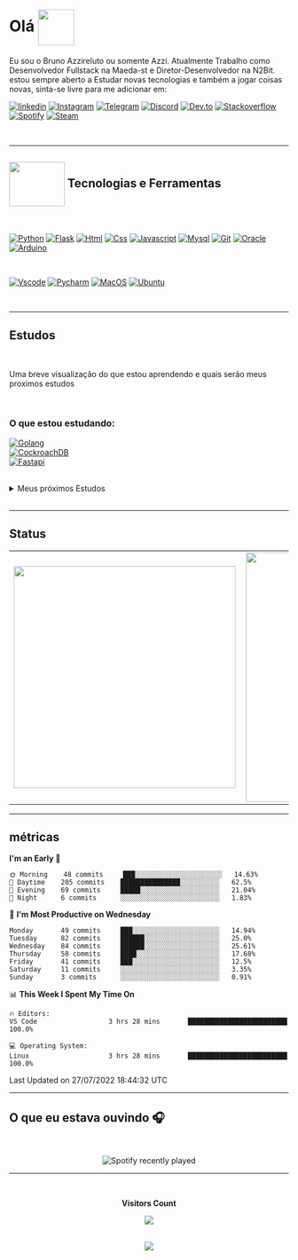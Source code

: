 # Olá    <img src="https://media3.giphy.com/media/KCXSTJhTuAM8g5Qzay/giphy.gif?cid=790b7611dec75bc43ffe45778aebbfb5270659b28f4f8109&rid=giphy.gif&ct=s" width="65px" height="65px" align="center">




Eu sou o Bruno Azzireluto ou somente Azzi. Atualmente Trabalho como Desenvolvedor Fullstack na Maeda-st e Diretor-Desenvolvedor na N2Bit.
estou sempre aberto a Estudar novas tecnologias e também a jogar coisas novas, sinta-se livre para me adicionar em:
<br>

[![linkedin](https://img.shields.io/badge/-Linkedin-%230A66C2?style=for-the-badge&logo=linkedin&logoColor=white)](https://www.linkedin.com/in/bruno-alves-de-oliveira-4014a8127/)
[![Instagram](https://img.shields.io/badge/-Instagram-%23E4405F?style=for-the-badge&logo=instagram&logoColor=white)](https://www.instagram.com/brunoazzireluto/)
[![Telegram](https://img.shields.io/badge/-Telegram-%2326A5E4?style=for-the-badge&logo=telegram&logoColor=white)](https://t.me/Azzireluto)
[![Discord](https://img.shields.io/badge/-Discord-%235865F2?style=for-the-badge&logo=discord&logoColor=white)](https://discordapp.com/users/457705373722345473)
[![Dev.to](https://img.shields.io/badge/-Dev.to-%230A0A0A?style=for-the-badge&logo=dev.to&logoColor=white)](https://dev.to/brunoazzireluto)
[![Stackoverflow](https://img.shields.io/badge/-Stack%20Overflow-%23F58025?style=for-the-badge&logo=stackoverflow&logoColor=white)](https://stackoverflow.com/users/14852405/brunoazzireluto)
[![Spotify](https://img.shields.io/badge/-Spotify-%231DB954?style=for-the-badge&logo=spotify&logoColor=white)](https://open.spotify.com/user/12148535604)
[![Steam](https://img.shields.io/badge/-Steam-%23000000?style=for-the-badge&logo=steam&logoColor=white)](https://steamcommunity.com/id/brunoazzireluto/)

<br>

---

## <img align="center" width="100px" height="80px"   src="https://media4.giphy.com/media/dMLmQfCO7lCA2gX3tw/giphy.gif?cid=790b76119a32c7e1cde9ec2e4419478dd501ee0171e1bfbf&rid=giphy.gif&ct=s">  Tecnologias e Ferramentas

<br>

[![Python](https://img.shields.io/badge/-Python-%233776AB?style=for-the-badge&logo=python&logoColor=white)](https://www.python.org)
[![Flask](https://img.shields.io/badge/-Flask-%23000000?style=for-the-badge&logo=flask&logoColor=white)](https://flask.palletsprojects.com/en/2.1.x/)
[![Html](https://img.shields.io/badge/-html-%23E34F26?style=for-the-badge&logo=html5&logoColor=white)](https://developer.mozilla.org/pt-BR/docs/Web/HTML)
[![Css](https://img.shields.io/badge/-css-%231572B6?style=for-the-badge&logo=css3&logoColor=white)](https://developer.mozilla.org/pt-BR/docs/Web/CSS)
[![Javascript](https://img.shields.io/badge/-Javascript-%23F7DF1E?style=for-the-badge&logo=Javascript&logoColor=black)](https://www.javascript.com)
[![Mysql](https://img.shields.io/badge/-Mysql-%234479A1?style=for-the-badge&logo=mysql&logoColor=white)](https://www.mysql.com)
[![Git](https://img.shields.io/badge/-Git-%23F05032?style=for-the-badge&logo=git&logoColor=white)](https://git-scm.com)
[![Oracle](https://img.shields.io/badge/-Oracle-%23F80000?style=for-the-badge&logo=oracle&logoColor=white)](https://www.oracle.com/br/cloud/)
[![Arduino](https://img.shields.io/badge/-arduino-%2300979D?style=for-the-badge&logo=arduino&logoColor=white)](https://www.arduino.cc)

<br>

[![Vscode](https://img.shields.io/badge/IDE-vscode-%23007ACC?style=for-the-badge&logo=visualstudiocode&logoColor=ffffff)](https://code.visualstudio.com)
[![Pycharm](https://img.shields.io/badge/IDE-Pycharm-%23000000?style=for-the-badge&logo=pycharm&logoColor=ffffff)](https://www.jetbrains.com/pt-br/pycharm/)
[![MacOS](https://img.shields.io/badge/macOS-BigSur-%23000000?style=for-the-badge&logo=apple&logoColor=ffffff)](https://www.apple.com/br/macos/monterey/)
[![Ubuntu](https://img.shields.io/badge/Ubuntu-22.04-%23E95420?style=for-the-badge&logo=ubuntu&logoColor=ffffff)](https://ubuntu.com)

<br>

---
## Estudos

<br>

Uma breve visualização do que estou aprendendo e quais serão meus proximos estudos

<br>

### O que estou estudando:

[![Golang](https://img.shields.io/badge/-Golang-%2300ADD8?style=for-the-badge&logo=go&logoColor=white)](go.dev) <br>
[![CockroachDB](https://img.shields.io/badge/-CockroachDB-%236933FF?style=for-the-badge&logo=Cockroachlabs&logoColor=white)](cockroachlabs.com) <br>
[![Fastapi](https://img.shields.io/badge/-fastapi-%23009688?style=for-the-badge&logo=fastapi&logoColor=white)](fastapi.tiangolo.com)

<br>

<details>
<summary>Meus próximos Estudos</summary>
<br>
<div style="display: inline_block" align="center">

  [![Dcoker](https://img.shields.io/badge/-docker-%232496ED?style=for-the-badge&logo=docker&logoColor=white)](https://www.docker.com)
  [![Flutter](https://img.shields.io/badge/-Flutter-%2302569B?style=for-the-badge&logo=flutter&logoColor=white)](https://flutter.dev)
  [![Dart](https://img.shields.io/badge/-dart-%230175C2?style=for-the-badge&logo=dart&logoColor=white)](https://dart.dev)
  [![Swift](https://img.shields.io/badge/-swift-%23F05138?style=for-the-badge&logo=swift&logoColor=white)](https://www.swift.org)
  [![Kotlin](https://img.shields.io/badge/-kotlin-%237F52FF?style=for-the-badge&logo=kotlin&logoColor=white)](https://developer.android.com/kotlin)
  [![Argo](https://img.shields.io/badge/-Argo-%23EF7B4D?style=for-the-badge&logo=argo&logoColor=white)](https://www.jenkins.io)
  [![swagger](https://img.shields.io/badge/-Swagger-%2385EA2D?style=for-the-badge&logo=Swagger&logoColor=black)](https://swagger.io)
  [![]()]()
  [![]()]()
</div>
</details>

<br>

---

## Status

<table>
  <tr>
    <td><img width="400px" align="left" src="https://github-readme-stats.vercel.app/api/top-langs/?username=Brunoazzireluto&hide=html,cmake,css,c&layout=compact&langs_count=6&theme=tokyonight" /></td>
    <td><img width="450px" align="left" src="https://github-readme-stats.vercel.app/api?username=Brunoazzireluto&theme=tokyonight"/></td>
  </tr>   
</table> 

---


## métricas

<!--START_SECTION:waka-->
**I'm an Early 🐤** 

```text
🌞 Morning    48 commits     ███░░░░░░░░░░░░░░░░░░░░░░   14.63% 
🌆 Daytime    205 commits    ███████████████░░░░░░░░░░   62.5% 
🌃 Evening    69 commits     █████░░░░░░░░░░░░░░░░░░░░   21.04% 
🌙 Night      6 commits      ░░░░░░░░░░░░░░░░░░░░░░░░░   1.83%

```
📅 **I'm Most Productive on Wednesday** 

```text
Monday       49 commits     ███░░░░░░░░░░░░░░░░░░░░░░   14.94% 
Tuesday      82 commits     ██████░░░░░░░░░░░░░░░░░░░   25.0% 
Wednesday    84 commits     ██████░░░░░░░░░░░░░░░░░░░   25.61% 
Thursday     58 commits     ████░░░░░░░░░░░░░░░░░░░░░   17.68% 
Friday       41 commits     ███░░░░░░░░░░░░░░░░░░░░░░   12.5% 
Saturday     11 commits     ░░░░░░░░░░░░░░░░░░░░░░░░░   3.35% 
Sunday       3 commits      ░░░░░░░░░░░░░░░░░░░░░░░░░   0.91%

```


📊 **This Week I Spent My Time On** 

```text
🔥 Editors: 
VS Code                  3 hrs 28 mins       █████████████████████████   100.0%

💻 Operating System: 
Linux                    3 hrs 28 mins       █████████████████████████   100.0%

```


 Last Updated on 27/07/2022 18:44:32 UTC
<!--END_SECTION:waka-->

---

<h2>O que eu estava ouvindo 🎧</h2>
<br>
<div align="center">

![Spotify recently played](https://spotify-recently-played-readme.vercel.app/api?user=12148535604&width=500)

</div> 

---

<div align="center">
  <br><p align="centre"><b>Visitors Count</b></p>  
  <p align="center"><img align="center" src="https://profile-counter.glitch.me/Brunoazzireluto/count.svg" /></p> 
<br></div>

<div align="center">
<img src="https://media0.giphy.com/media/ejyRYttU1toqHjNZOA/giphy.gif?cid=ecf05e47xzcqymp5fxqujbpqcputq2bqzmqns2k2vxg5h95c&rid=giphy.gif&ct=s" > 
</div>
